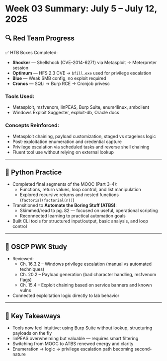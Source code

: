 # Week 03 Summary: July 5 – July 12, 2025

## 🔍 Red Team Progress
✅ HTB Boxes Completed:
- **Shocker** — Shellshock (CVE-2014-6271) via Metasploit → Meterpreter session
- **Optimum** — HFS 2.3 CVE → `bfill.exe` used for privilege escalation
- **Blue** — Weak SMB config, no exploit required
- **Cronos** — SQLi → Burp RCE → Cronjob privesc

### Tools Used:
- Metasploit, msfvenom, linPEAS, Burp Suite, enum4linux, smbclient
- Windows Exploit Suggester, exploit-db, Oracle docs

### Concepts Reinforced:
- Metasploit chaining, payload customization, staged vs stageless logic
- Post-exploitation enumeration and credential capture
- Privilege escalation via scheduled tasks and reverse shell chaining
- Fluent tool use without relying on external lookup

---

## 🐍 Python Practice

- Completed final segments of the MOOC (Part 3–4):
  - Functions, return values, loop control, and list manipulation
  - Explored recursive returns and nested functions (`factorial(factorial(n))`)
- Transitioned to **Automate the Boring Stuff (ATBS)**:
  - Skimmed/read to pg. 82 — focused on useful, operational scripting
  - Reconnected learning to practical automation goals
- Built CLI tools for structured input/output, basic analysis, and loop control

---

## 📘 OSCP PWK Study

- Reviewed:
  - Ch. 16.3.2 – Windows privilege escalation (manual vs automated techniques)
  - Ch. 20.2 – Payload generation (bad character handling, msfvenom flags)
  - Ch. 15.4 – Exploit chaining based on service banners and known vulns
- Connected exploitation logic directly to lab behavior

---

## 🧠 Key Takeaways

- Tools now feel intuitive: using Burp Suite without lookup, structuring payloads on the fly
- linPEAS overwhelming but valuable — requires smart filtering
- Switching from MOOC to ATBS renewed energy and clarity
- Enumeration → logic → privilege escalation path becoming second-nature
